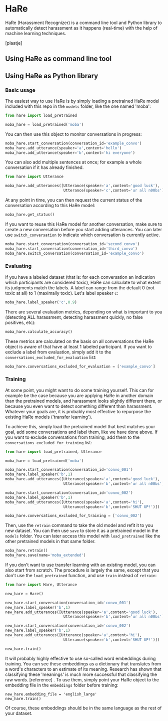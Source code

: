 # HaRe
HaRe (Harassment Recognizer) is a command line tool and Python library to automatically detect harassment as it happens (real-time) with the help of machine learning techniques.

[plaatje]

## Using HaRe as command line tool

## Using HaRe as Python library

### Basic usage

The easiest way to use HaRe is by simply loading a pretrained HaRe model included with this repo in the `models` folder, like the one named 'moba':

```python
from hare import load_pretrained

moba_hare = load_pretrained('moba')
```

You can then use this object to monitor conversations in progress:

```python
moba_hare.start_conversation(conversation_id='example_convo')
moba_hare.add_utterance(speaker='a',content='hello')
moba_hare.add_utterance(speaker='b',content='hi everyone')
```

You can also add multiple sentences at once; for example a whole conversation if it has already finished.

```python
from hare import Utterance

moba_hare.add_utterances([Utterance(speaker='a',content='good luck'),
                          Utterance(speaker='c',content='ur all n00bs')])
```

At any point in time, you can then request the current status of the conversation according to this HaRe model:

```python
moba_hare.get_status()
```

If you want to reuse this HaRe model for another conversation, make sure to create a new conversation before you start adding utterances. You can later use `switch_conversation` to indicate which conversation is currently active.

```python
moba_hare.start_conversation(conversation_id='second_convo')
moba_hare.start_conversation(conversation_id='third_convo')
moba_hare.switch_conversation(conversation_id='example_convo')
```

### Evaluating

If you have a labeled dataset (that is: for each conversation an indication which participants are considered toxic), HaRe can calculate to what extent its judgments match the labels. A label can range from the default 0 (not toxic at all) to 1 (maximally toxic). Let's label speaker `c`: 

```python
moba_hare.label_speaker('c',0.9)
```

There are several evaluation metrics, depending on what is important to you (detecting ALL harassment, detecting harassment quickly, no false positives, etc):

```python
moba_hare.calculate_accuracy()
```

These metrics are calculated on the basis on all conversations the HaRe object is aware of that have at least 1 labeled participant. If you want to exclude a label from evaluation, simply add it to the `conversations_excluded_for_evaluation` list:

```python
moba_hare.conversations_excluded_for_evaluation = ['example_convo']
```

### Training

At some point, you might want to do some training yourself. This can for example be the case because you are applying HaRe in another domain than the pretrained models, and harassment looks slightly different there, or because you even want to detect something different than harassment. Whatever your goals are, it is probably most effective to repurpose the existing HaRe models ('transfer learning'). 

To achieve this, simply load the pretrained model that best matches your goal, add some conversations and label them, like we have done above. If you want to exclude conversations from training, add them to the `conversations_excluded_for_training` list:

```python
from hare import load_pretrained, Utterance

moba_hare = load_pretrained('moba')

moba_hare.start_conversation(conversation_id='convo_001')
moba_hare.label_speaker('b',1)
moba_hare.add_utterances([Utterance(speaker='a',content='good luck'),
                          Utterance(speaker='b',content='ur all n00bs')])

moba_hare.start_conversation(conversation_id='convo_002')
moba_hare.label_speaker('b',1)
moba_hare.add_utterances([Utterance(speaker='a',content='hi'),
                          Utterance(speaker='b',content='SHUT UP!')])

moba_hare.conversations_excluded_for_training = ['convo_002']
```

Then, use the `retrain` command to take the old model and refit it to you new dataset. You can then use `save` to store it as a pretrained model in the `models` folder. You can later access this model with `load_pretrained` like the other pretrained models in that same folder.

```python
moba_hare.retrain()
moba_hare.save(name='moba_extended')
```

If you don't want to use transfer learning with an existing model, you can also start from scratch. The procedure is largely the same, except that you don't use the `load_pretrained` function, and use `train` instead of `retrain`:

```python
from hare import Hare, Utterance

new_hare = Hare()

new_hare.start_conversation(conversation_id='convo_001')
new_hare.label_speaker('b',1)
new_hare.add_utterances([Utterance(speaker='a',content='good luck'),
                          Utterance(speaker='b',content='ur all n00bs')])

new_hare.start_conversation(conversation_id='convo_002')
new_hare.label_speaker('b',1)
new_hare.add_utterances([Utterance(speaker='a',content='hi'),
                          Utterance(speaker='b',content='SHUT UP!')])

new_hare.train()
```

It will probably highly effective to use so-called word embeddings during training. You can see these embeddings as a dictionary that translates from a word's characters to an estimate of its meaning. Research has shown that classifying these 'meanings' is much more successful that classifying the raw words. [reference] . To use them, simply point your HaRe object to the embedding file in the `embeddings` folder before training:

```
new_hare.embedding_file = 'english_large'
new_hare.train()
```

Of course, these embeddings should be in the same language as the rest of your dataset.
